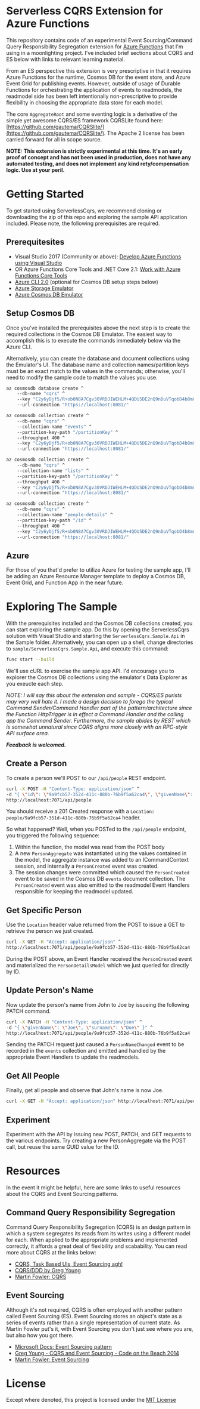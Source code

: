 Serverless CQRS Extension for Azure Functions
===
This repository contains code of an experimental Event Sourcing/Command Query Responsibility Segregation extension for [Azure Functions](https://github.com/Azure/azure-webjobs-sdk) that I'm using in a moonlighting project. I've included brief sections about CQRS and ES below with links to relevant learning material.

From an ES perspective this extension is very prescriptive in that it requires Azure Functions for the runtime, Cosmos DB for the event store, and Azure Event Grid for publishing events. However, outside of usage of Durable Functions for orchestrating the application of events to readmodels, the readmodel side has been left intentionally non-prescriptive to provide flexibility in choosing the appropriate data store for each model.

The core `AggregateRoot` and some eventing logic is a derivative of the simple yet awesome CQRS/ES framework CQRSLite found here: [https://github.com/gautema/CQRSlite/](https://github.com/gautema/CQRSlite/). The Apache 2 license has been carried forward for all in scope source.

**NOTE: This extension is strictly experimental at this time. It's an early proof of concept and has not been used in production, does not have any automated testing, and does not implement any kind rety/compensation logic. Use at your peril.**

# Getting Started
To get started using ServerlessCqrs, we recommend cloning or downloading the zip of this repo and exploring the sample API application included. Please note, the following prerequisites are required.

## Prerequitesites
- Visual Studio 2017 (Community or above): [Develop Azure Functions using Visual Studio](https://docs.microsoft.com/en-us/azure/azure-functions/functions-develop-vs)
- OR Azure Functions Core Tools and .NET Core 2.1: [Work with Azure Functions Core Tools](https://docs.microsoft.com/en-us/azure/azure-functions/functions-run-local)
- [Azure CLI 2.0](https://docs.microsoft.com/en-us/cli/azure/install-azure-cli?view=azure-cli-latest) (optional for Cosmos DB setup steps below)
- [Azure Storage Emulator](https://docs.microsoft.com/en-us/azure/storage/common/storage-use-emulator)
- [Azure Cosmos DB Emulator](https://docs.microsoft.com/en-us/azure/cosmos-db/local-emulator)

## Setup Cosmos DB
Once you've installed the prerequisites above the next step is to create the required collections in the Cosmos DB Emulator. The easiest way to accomplish this is to execute the commands immediately below via the Azure CLI.

Alternatively, you can create the database and document collections using the Emulator's UI. The database name and collection names/partition keys must be an exact match to the values in the commands; otherwise, you'll need to modify the sample code to match the values you use.

```bash
az cosmosdb database create ^
	--db-name "cqrs" ^
 	--key "C2y6yDjf5/R+ob0N8A7Cgv30VRDJIWEHLM+4QDU5DE2nQ9nDuVTqobD4b8mGGyPMbIZnqyMsEcaGQy67XIw/Jw==" ^
	--url-connection "https://localhost:8081/"

az cosmosdb collection create ^
	--db-name "cqrs" ^
	--collection-name "events" ^
	--partition-key-path "/partitionKey" ^
	--throughput 400 ^
	--key "C2y6yDjf5/R+ob0N8A7Cgv30VRDJIWEHLM+4QDU5DE2nQ9nDuVTqobD4b8mGGyPMbIZnqyMsEcaGQy67XIw/Jw==" ^
	--url-connection "https://localhost:8081/"

az cosmosdb collection create ^
	--db-name "cqrs" ^
	--collection-name "lists" ^
	--partition-key-path "/partitionKey" ^
	--throughput 400 ^
	--key "C2y6yDjf5/R+ob0N8A7Cgv30VRDJIWEHLM+4QDU5DE2nQ9nDuVTqobD4b8mGGyPMbIZnqyMsEcaGQy67XIw/Jw==" ^
	--url-connection "https://localhost:8081/"

az cosmosdb collection create ^
	--db-name "cqrs" ^
	--collection-name "people-details" ^
	--partition-key-path "/id" ^
	--throughput 400 ^
	--key "C2y6yDjf5/R+ob0N8A7Cgv30VRDJIWEHLM+4QDU5DE2nQ9nDuVTqobD4b8mGGyPMbIZnqyMsEcaGQy67XIw/Jw==" ^
	--url-connection "https://localhost:8081/"
````
## Azure

For those of you that'd prefer to utilize Azure for testing the sample app, I'll be adding an Azure Resource Manager template to deploy a Cosmos DB, Event Grid, and Function App in the near future.

# Exploring The Sample

With the prerequisites installed and the Cosmos DB collections created, you can start exploring the sample app. Do this by opening the ServerlessCqrs solution with Visual Studio and starting the `ServerlessCqrs.Sample.Api` in the Sample folder. Alternatively, you can open up a shell, change directories to `sample/ServerlessCqrs.Sample.Api`, and execute this command:

```bash
func start --build
````

We'll use cURL to exercise the sample app API. I'd encourage you to explorer the Cosmos DB collections using the emulator's Data Explorer as you exeucte each step.

*NOTE: I will say this about the extension and sample - CQRS/ES purists may very well hate it. I made a design decision to forego the typical Command Sender/Command Handler part of the pattern/architecture since the Function HttpTrigger is in effect a Command Handler and the calling app the Command Sender. Furthermore, the sample abides by REST which is somewhat unnatural since CQRS aligns more closely with an RPC-style API surface area.*

***Feedback is welcomed.***

## Create a Person

To create a person we'll POST to our `/api/people` REST endpoint. 

```bash
curl -X POST -H "Content-Type: application/json" ^
-d "{ \"id\": \"9a9fcb57-352d-411c-880b-76b9f5a62ca4\", \"givenName\": \"John\", \"surname\": \"Doe\", \"dob\": \"2001-01-01\", \"gender\": \"male\" }" ^
http://localhost:7071/api/people
````

You should receive a 201 Created response with a `Location: people/9a9fcb57-351d-411c-880b-76b9f5a62ca4` header.

So what happened? Well, when you POSTed to the `/api/people` endpoint, you triggered the following sequence:

1. Within the function, the model was read from the POST body
1. A new `PersonAggregate` was instantiated using the values contained in the model, the aggregate instance was added to an ICommandContext session, and internally a `PersonCreated` event was created.
1. The session changes were committed which caused the `PersonCreated` event to be saved in the Cosmos DB `events` document collection. The `PersonCreated` event was also emitted to the readmodel Event Handlers responsible for keeping the readmodel updated.

## Get Specific Person

Use the `Location` header value returned from the POST to issue a GET to retrieve the person we just created.

```bash
curl -X GET -H "Accept: application/json" ^
http://localhost:7071/api/people/9a9fcb57-352d-411c-880b-76b9f5a62ca4
````
During the POST above, an Event Handler received the `PersonCreated` event and materialized the `PersonDetailsModel` which we just queried for directly by ID.

## Update Person's Name

Now update the person's name from John to Joe by issueing the following PATCH command.

```bash
curl -X PATCH -H "Content-Type: application/json" ^
-d "{ \"givenName\": \"Joe\", \"surname\": \"Doe\" }" ^
http://localhost:7071/api/people/9a9fcb57-352d-411c-880b-76b9f5a62ca4
````
Sending the PATCH request just caused a `PersonNameChanged` event to be recorded in the `events` collection and emitted and handled by the appropriate Event Handlers to update the readmodels.

## Get All People

Finally, get all people and observe that John's name is now Joe.

```bash
curl -X GET -H "Accept: application/json" http://localhost:7071/api/people
````

## Experiment

Experiment with the API by issuing new POST, PATCH, and GET requests to the various endpoints. Try creating a new PersonAggregate via the POST call, but reuse the same GUID value for the ID.

# Resources

In the event it might be helpful, here are some links to useful resources about the CQRS and Event Sourcing patterns.

## Command Query Responsibility Segregation

Command Query Responsibility Segregation (CQRS) is an design pattern in which a system segregates its reads from its writes using a different model for each. When applied to the appropriate problems and implemented correctly, it affords a great deal of flexibility and scabability. You can read more about CQRS at the links below:

- [CQRS, Task Based UIs, Event Sourcing agh!](http://codebetter.com/gregyoung/2010/02/16/cqrs-task-based-uis-event-sourcing-agh/)
- [CQRS/DDD by Greg Young](https://www.youtube.com/watch?v=KXqrBySgX-s)
- [Martin Fowler: CQRS](https://www.martinfowler.com/bliki/CQRS.html)

## Event Sourcing

Although it's not required, CQRS is often employed with another pattern called Event Sourcing (ES). Event Sourcing stores an object's state as a series of events rather than a single representation of current state. As Martin Fowler put's it, with Event Sourcing you don't just see where you are, but also how you got there.

- [Microsoft Docs: Event Sourcing pattern](https://docs.microsoft.com/en-us/azure/architecture/patterns/event-sourcing)
- [Greg Young - CQRS and Event Sourcing - Code on the Beach 2014](https://www.youtube.com/watch?v=JHGkaShoyNs)
- [Martin Fowler: Event Sourcing](https://martinfowler.com/eaaDev/EventSourcing.html)


# License

Except where denoted, this project is licensed under the [MIT License](LICENSE.md)